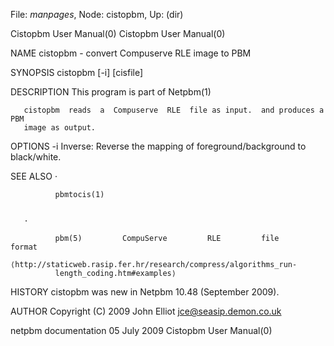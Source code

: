 File: *manpages*,  Node: cistopbm,  Up: (dir)

Cistopbm User Manual(0)                                Cistopbm User Manual(0)



NAME
       cistopbm - convert Compuserve RLE image to PBM


SYNOPSIS
       cistopbm [-i] [cisfile]


DESCRIPTION
       This program is part of Netpbm(1)

       cistopbm  reads  a  Compuserve  RLE  file as input.  and produces a PBM
       image as output.


OPTIONS
       -i     Inverse:  Reverse  the  mapping  of   foreground/background   to
              black/white.




SEE ALSO
       ·

              pbmtocis(1)


       ·

              pbm(5)         CompuServe         RLE         file        format
              ⟨http://staticweb.rasip.fer.hr/research/compress/algorithms_run-
              length_coding.htm#examples⟩




HISTORY
       cistopbm was new in Netpbm 10.48 (September 2009).


AUTHOR
       Copyright (C) 2009 John Elliot <jce@seasip.demon.co.uk>



netpbm documentation             05 July 2009          Cistopbm User Manual(0)

